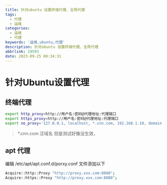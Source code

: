 ```yaml
---
title: 针对ubuntu 设置终端代理、全局代理
tags:
  - 代理
  - 运维
categories:
  - 运维
  - 代理
keywords: '运维,ubuntu,代理'
description: 针对ubuntu 设置终端代理、全局代理
abbrlink: 19593
date: 2023-09-25 00:34:31
---
```



# 针对Ubuntu设置代理

## 终端代理

```bash
export http_proxy=http://用户名:密码@代理地址:代理端口
export https_proxy=http://用户名:密码@代理地址:代理端口
export no_proxy='127.0.0.1, localhost, *.cnn.com, 192.168.1.10, domain.com:8080'
```

> *.cnn.com 泛域名 但是测试好像没生效，

## apt 代理

编辑 /etc/apt/apt.conf.d/porxy.conf 文件添加以下

```bash
Acquire::http::Proxy "http://proxy.xxx.com:8080";
Acquire::https::Proxy "http://proxy.xxx.com:8080";
```

